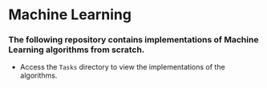 # Machine Learning
### The following repository contains implementations of Machine Learning algorithms from scratch.

- Access the `Tasks` directory to view the implementations of the algorithms.